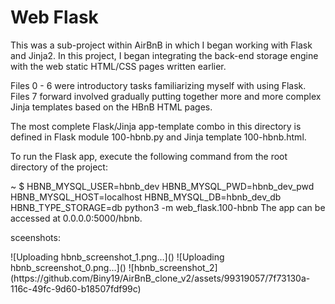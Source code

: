<html>
<head> </head>
<body>
<h1>
Web Flask
</h1>
<p>
This was a sub-project within AirBnB in which I began working with Flask and Jinja2. In this project, I began integrating the back-end storage engine with the web static HTML/CSS pages written earlier.
</p>
<p>
Files 0 - 6 were introductory tasks familiarizing myself with using Flask. Files 7 forward involved gradually putting together more and more complex Jinja templates based on the HBnB HTML pages.
</p>
<p>
The most complete Flask/Jinja app-template combo in this directory is defined in Flask module 100-hbnb.py and Jinja template 100-hbnb.html.
</p>
<p>
To run the Flask app, execute the following command from the root directory of the project:
</p>
<p>
~ $ HBNB_MYSQL_USER=hbnb_dev HBNB_MYSQL_PWD=hbnb_dev_pwd HBNB_MYSQL_HOST=localhost
HBNB_MYSQL_DB=hbnb_dev_db HBNB_TYPE_STORAGE=db python3 -m web_flask.100-hbnb
The app can be accessed at 0.0.0.0:5000/hbnb.
</p>
<p>sceenshots:</p>
</body>
</html>
![Uploading hbnb_screenshot_1.png…]()
![Uploading hbnb_screenshot_0.png…]()
![hbnb_screenshot_2](https://github.com/Biny19/AirBnB_clone_v2/assets/99319057/7f73130a-116c-49fc-9d60-b18507fdf99c)


